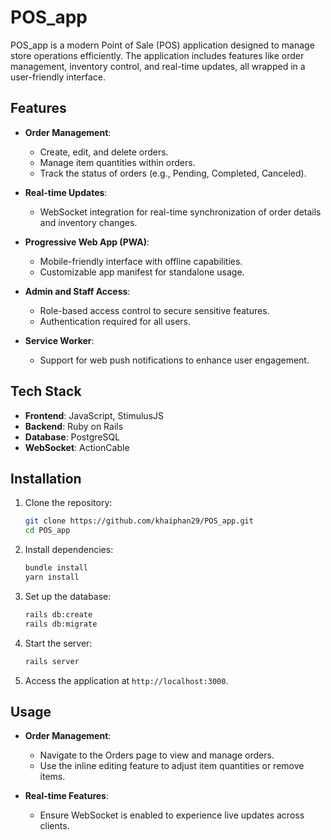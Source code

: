 # POS_app

POS_app is a modern Point of Sale (POS) application designed to manage store operations efficiently. The application includes features like order management, inventory control, and real-time updates, all wrapped in a user-friendly interface.

## Features

- **Order Management**: 
  - Create, edit, and delete orders.
  - Manage item quantities within orders.
  - Track the status of orders (e.g., Pending, Completed, Canceled).

- **Real-time Updates**: 
  - WebSocket integration for real-time synchronization of order details and inventory changes.

- **Progressive Web App (PWA)**:
  - Mobile-friendly interface with offline capabilities.
  - Customizable app manifest for standalone usage.

- **Admin and Staff Access**:
  - Role-based access control to secure sensitive features.
  - Authentication required for all users.

- **Service Worker**:
  - Support for web push notifications to enhance user engagement.

## Tech Stack

- **Frontend**: JavaScript, StimulusJS
- **Backend**: Ruby on Rails
- **Database**: PostgreSQL
- **WebSocket**: ActionCable

## Installation

1. Clone the repository:
   ```bash
   git clone https://github.com/khaiphan29/POS_app.git
   cd POS_app
   ```

2. Install dependencies:
   ```bash
   bundle install
   yarn install
   ```

3. Set up the database:
   ```bash
   rails db:create
   rails db:migrate
   ```

4. Start the server:
   ```bash
   rails server
   ```

5. Access the application at `http://localhost:3000`.

## Usage

- **Order Management**:
  - Navigate to the Orders page to view and manage orders.
  - Use the inline editing feature to adjust item quantities or remove items.

- **Real-time Features**:
  - Ensure WebSocket is enabled to experience live updates across clients.

